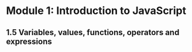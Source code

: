 # Module 1: Introduction to JavaScript

## 1.5 Variables, values, functions, operators and expressions




